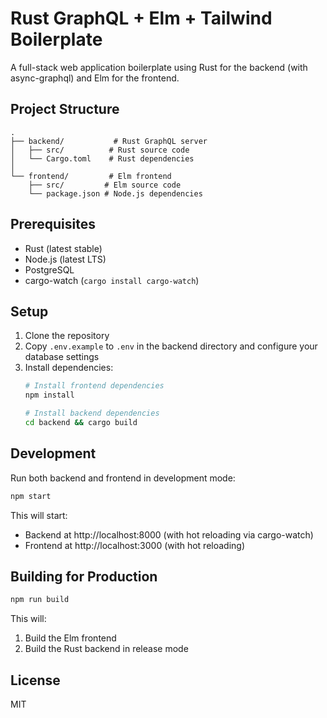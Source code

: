 # Rust GraphQL + Elm + Tailwind Boilerplate

A full-stack web application boilerplate using Rust for the backend (with async-graphql) and Elm for the frontend.

## Project Structure

```
.
├── backend/           # Rust GraphQL server
│   ├── src/          # Rust source code
│   └── Cargo.toml    # Rust dependencies
│
└── frontend/         # Elm frontend
    ├── src/         # Elm source code
    └── package.json # Node.js dependencies
```

## Prerequisites

- Rust (latest stable)
- Node.js (latest LTS)
- PostgreSQL
- cargo-watch (`cargo install cargo-watch`)

## Setup

1. Clone the repository
2. Copy `.env.example` to `.env` in the backend directory and configure your database settings
3. Install dependencies:
   ```bash
   # Install frontend dependencies
   npm install
   
   # Install backend dependencies
   cd backend && cargo build
   ```

## Development

Run both backend and frontend in development mode:

```bash
npm start
```

This will start:
- Backend at http://localhost:8000 (with hot reloading via cargo-watch)
- Frontend at http://localhost:3000 (with hot reloading)

## Building for Production

```bash
npm run build
```

This will:
1. Build the Elm frontend
2. Build the Rust backend in release mode

## License

MIT
